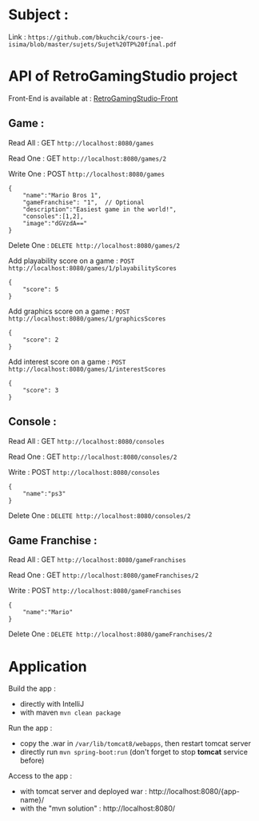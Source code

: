 # Subject :

Link : `https://github.com/bkuchcik/cours-jee-isima/blob/master/sujets/Sujet%20TP%20final.pdf`

# API of RetroGamingStudio project

Front-End is available at : [RetroGamingStudio-Front](https://github.com/vmizoules/RetroGamingStudio-Front)

## Game :

Read All : GET `http://localhost:8080/games`

Read One : GET `http://localhost:8080/games/2`

Write One : POST `http://localhost:8080/games`

    {
        "name":"Mario Bros 1",
        "gameFranchise": "1",  // Optional
        "description":"Easiest game in the world!",
        "consoles":[1,2],
        "image":"dGVzdA=="
    }

Delete One : `DELETE http://localhost:8080/games/2`

Add playability score on a game : `POST http://localhost:8080/games/1/playabilityScores`

	{
		"score": 5
	}

Add graphics score on a game : `POST http://localhost:8080/games/1/graphicsScores`

	{
		"score": 2
	}

Add interest score on a game : `POST http://localhost:8080/games/1/interestScores`

	{
		"score": 3
	}


## Console :

Read All : GET `http://localhost:8080/consoles`

Read One : GET `http://localhost:8080/consoles/2`

Write : POST `http://localhost:8080/consoles`

    {
        "name":"ps3"
    }

Delete One : `DELETE http://localhost:8080/consoles/2`

## Game Franchise :

Read All : GET `http://localhost:8080/gameFranchises`

Read One : GET `http://localhost:8080/gameFranchises/2`

Write : POST `http://localhost:8080/gameFranchises`

    {
        "name":"Mario"
    }

Delete One : `DELETE http://localhost:8080/gameFranchises/2`

# Application

Build the app :

  - directly with IntelliJ
  - with maven `mvn clean package`

Run the app :

  - copy the .war in `/var/lib/tomcat8/webapps`, then restart tomcat server
  - directly run `mvn spring-boot:run` (don't forget to stop **tomcat** service before)

Access to the app :

  - with tomcat server and deployed war : http://localhost:8080/{app-name}/
  - with the "mvn solution" : http://localhost:8080/

